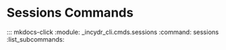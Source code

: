 # Sessions Commands

::: mkdocs-click
    :module: _incydr_cli.cmds.sessions
    :command: sessions
    :list_subcommands:
